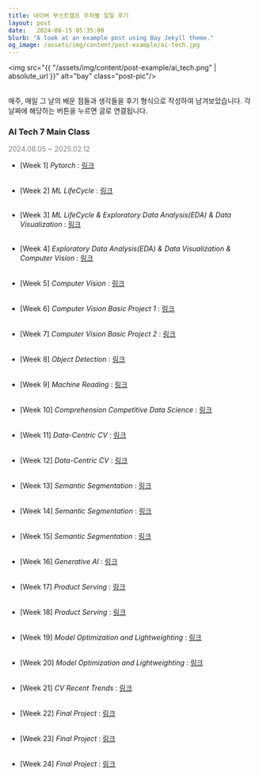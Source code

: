 ```yaml
---
title: 네이버 부스트캠프 주차별 일일 후기
layout: post
date:   2024-08-15 05:35:00
blurb: "A look at an example post using Bay Jekyll theme."
og_image: /assets/img/content/post-example/ai-tech.jpg
---
```




<img src="{{ "/assets/img/content/post-example/ai_tech.png" | absolute_url }}" alt="bay" class="post-pic"/>
<br />
<br />

매주, 매일 그 날의 배운 점들과 생각들을 후기 형식으로 작성하여 남겨보았습니다. 각 날짜에 해당하는 버튼을 누르면 글로 연결됩니다.  

  
### **AI Tech 7 Main Class**
<span style="color:grey">2024.08.05 ~ 2025.02.12</span>

* [Week 1] *Pytorch* : [링크](https://Haneol-Kijm.github.io/2024/08/05/boostcamp-001)
<br><br>

* [Week 2] *ML LifeCycle* : [링크](https://Haneol-Kijm.github.io/2024/08/16/boostcamp-002)
<br><br>

* [Week 3] *ML LifeCycle & Exploratory Data Analysis(EDA) & Data Visualization* : [링크](https://Haneol-Kijm.github.io/2024/08/23/boostcamp-003)
<br><br>

* [Week 4] *Exploratory Data Analysis(EDA) & Data Visualization & Computer Vision* : [링크](https://Haneol-Kijm.github.io/2024/08/30/boostcamp-004)
<br><br>

* [Week 5] *Computer Vision* : [링크](https://Haneol-Kijm.github.io/2024/09/06/boostcamp-005)
<br><br>

* [Week 6] *Computer Vision Basic Project 1* : [링크](https://Haneol-Kijm.github.io/2024/09/13/boostcamp-006)
<br><br>

* [Week 7] *Computer Vision Basic Project 2* : [링크](https://Haneol-Kijm.github.io/2024/09/27/boostcamp-007)
<br><br>

* [Week 8] *Object Detection* : [링크](https://Haneol-Kijm.github.io/2024/09/27/boostcamp-008)
<br><br>

* [Week 9] *Machine Reading* : [링크](https://Haneol-Kijm.github.io/2024/10/04/boostcamp-009)
<br><br>

* [Week 10] *Comprehension Competitive Data Science* : [링크](https://Haneol-Kijm.github.io/2024/10/11/boostcamp-010)
<br><br>

* [Week 11] *Data-Centric CV* : [링크](https://Haneol-Kijm.github.io/2024/10/18/boostcamp-011)
<br><br>

* [Week 12] *Data-Centric CV* : [링크](https://Haneol-Kijm.github.io/2024/10/25/boostcamp-012)
<br><br>

* [Week 13] *Semantic Segmentation* : [링크](https://Haneol-Kijm.github.io/2024/11/01/boostcamp-013)
<br><br>

* [Week 14] *Semantic Segmentation* : [링크](https://Haneol-Kijm.github.io/2024/11/08/boostcamp-014)
<br><br>

* [Week 15] *Semantic Segmentation* : [링크](https://Haneol-Kijm.github.io/2024/11/15/boostcamp-015)
<br><br>

* [Week 16] *Generative AI* : [링크](https://Haneol-Kijm.github.io/2024/11/22/boostcamp-016)
<br><br>

* [Week 17] *Product Serving* : [링크](https://Haneol-Kijm.github.io/2024/11/29/boostcamp-017)
<br><br>

* [Week 18] *Product Serving* : [링크](https://Haneol-Kijm.github.io/2024/12/06/boostcamp-018)
<br><br>

* [Week 19] *Model Optimization and Lightweighting* : [링크](https://Haneol-Kijm.github.io/2024/12/13/boostcamp-019)
<br><br>

* [Week 20] *Model Optimization and Lightweighting* : [링크](https://Haneol-Kijm.github.io/2024/12/20/boostcamp-020)
<br><br>

* [Week 21] *CV Recent Trends* : [링크](https://Haneol-Kijm.github.io/2024/12/27/boostcamp-021)
<br><br>

* [Week 22] *Final Project* : [링크](https://Haneol-Kijm.github.io/2025/01/03/boostcamp-022)
<br><br>

* [Week 23] *Final Project* : [링크](https://Haneol-Kijm.github.io/2025/01/10/boostcamp-023)
<br><br>

* [Week 24] *Final Project* : [링크](https://Haneol-Kijm.github.io/2025/01/17/boostcamp-024)
<br><br>
